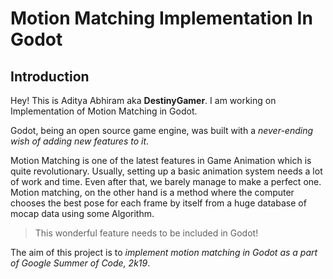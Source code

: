 # Motion Matching Implementation In Godot

## Introduction

Hey! This is Aditya Abhiram aka **DestinyGamer**. I am working on Implementation of Motion Matching in Godot.

Godot, being an open source game engine, was built with a *never-ending wish of adding new features to it*.

Motion Matching is one of the latest features in Game Animation which is quite revolutionary. Usually, setting up a basic animation system needs a lot of work and time. Even after that, we barely manage to make a perfect one. Motion matching, on the other hand is a method where the computer chooses the best pose for each frame by itself from a huge database of mocap data using some Algorithm.

>This wonderful feature needs to be included in Godot!

The aim of this project is to *implement motion matching in Godot as a part of Google Summer of Code, 2k19*. 